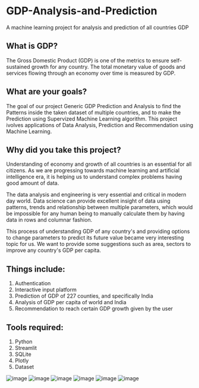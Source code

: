 # GDP-Analysis-and-Prediction
A machine learning project for analysis and prediction of all countries GDP

## What is GDP?
The Gross Domestic Product (GDP) is one of the metrics to ensure self-sustained growth for any country. The total monetary value of goods and services flowing through an economy over time is measured by GDP.

## What are your goals?
The goal of our project Generic GDP Prediction and Analysis to find the Patterns inside the taken dataset of multiple countries, and to make the Prediction using Supervized Machine Learning algorithm. This project ivolves applications of Data Analysis, Prediction and Recommendation using Machine Learning.

## Why did you take this project?
Understanding of economy and growth of all countries is an essential for all citizens.
As we are progressing towards machine learning and artificial intelligence era, it is helping us to
understand complex problems having good amount of data. 

The data analysis and engineering is very essential and critical in modern day world. 
Data science can provide excellent insight of data using patterns, trends and relationship between 
multiple parameters,  which would be impossible for any human being to manually calculate them by having 
data in rows and columnar fashion.  

This process of understanding GDP of any country's and providing options to change parameters to predict its future
value became very interesting topic for us. We want to provide some suggestions such as area, sectors to improve any
country's GDP per capita.

## Things include:
1. Authentication
2. Interactive input platform
3. Prediction of GDP of 227 counties, and specifically India
4. Analysis of GDP per capita of world and India
5. Recommendation to reach certain GDP growth given by the user

## Tools required:
1. Python
2. Streamlit
3. SQLite
4. Plotly
5. Dataset

![image](https://github.com/vilasrhegde/GDP-Analysis-and-Prediction/assets/85540091/0ae089a1-d0c7-437c-ab40-ea2ce5da70c5)
![image](https://github.com/vilasrhegde/GDP-Analysis-and-Prediction/assets/85540091/28b7dfcd-5537-42f0-881e-8c473d2ec4af)
![image](https://github.com/vilasrhegde/GDP-Analysis-and-Prediction/assets/85540091/67bd75d3-d8f0-43ec-94f1-a267dac932cc)
![image](https://github.com/vilasrhegde/GDP-Analysis-and-Prediction/assets/85540091/284537f2-703b-433d-a07b-f1a6b768e713)
![image](https://github.com/vilasrhegde/GDP-Analysis-and-Prediction/assets/85540091/530439e2-2ce7-43bf-9f6f-5e530f565134)
![image](https://github.com/vilasrhegde/GDP-Analysis-and-Prediction/assets/85540091/1ea35e3e-32df-4c32-a7c2-b4d58bbd9488)
